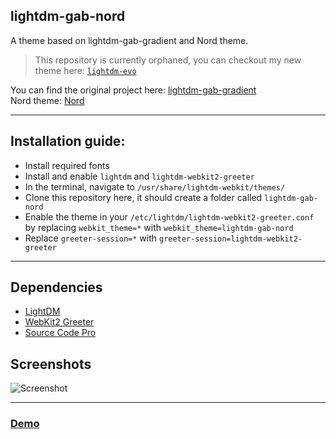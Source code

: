 ## lightdm-gab-nord
A theme based on lightdm-gab-gradient and Nord theme.

> This repository is currently orphaned, you can checkout my new theme here: [`lightdm-evo`](https://github.com/AlphaNecron/lightdm-evo)

You can find the original project here: [lightdm-gab-gradient](https://github.com/GabrielTenma/lightdm-gab-gradient)  
Nord theme: [Nord](https://github.com/arcticicestudio/nord)
***
## Installation guide:

* Install required fonts
* Install and enable `lightdm` and `lightdm-webkit2-greeter`
* In the terminal, navigate to `/usr/share/lightdm-webkit/themes/`
* Clone this repository here, it should create a folder called `lightdm-gab-nord`
* Enable the theme in your `/etc/lightdm/lightdm-webkit2-greeter.conf` by replacing `webkit_theme=*` with `webkit_theme=lightdm-gab-nord`
* Replace `greeter-session=*` with `greeter-session=lightdm-webkit2-greeter`

***
## Dependencies
* [LightDM](https://www.archlinux.org/packages/extra/x86_64/lightdm/)
* [WebKit2 Greeter](https://www.archlinux.org/packages/community/x86_64/lightdm-webkit2-greeter/)
* [Source Code Pro](https://github.com/adobe-fonts/source-code-pro)
## Screenshots
![Screenshot](https://i.imgur.com/2qhsdTs.png "Demo screenshot")
***
### [Demo](https://alphanecron.github.io/lightdm-gab-nord)
